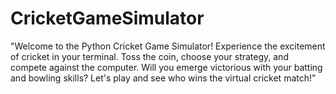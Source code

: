 # CricketGameSimulator
 "Welcome to the Python Cricket Game Simulator! Experience the excitement of cricket in your terminal. Toss the coin, choose your strategy, and compete against the computer. Will you emerge victorious with your batting and bowling skills? Let's play and see who wins the virtual cricket match!"
